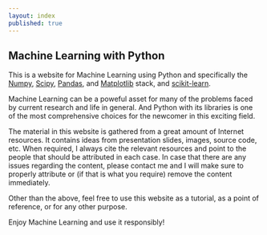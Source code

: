 ```yaml
---
layout: index
published: true
---
```


## Machine Learning with Python

This is a website for Machine Learning using Python and specifically the
<a target="_blank" href="http://www.numpy.org/">Numpy</a>,
<a target="_blank" href="https://www.scipy.org/">Scipy</a>,
<a target="_blank" href="https://pandas.pydata.org/">Pandas</a>, and
<a target="_blank" href="https://matplotlib.org/">Matplotlib</a> stack, and
<a target="_blank" href="http://scikit-learn.org/">scikit-learn</a>.

Machine Learning can be a poweful asset for many of the problems faced by
current research and life in general. And Python with its libraries is one
of the most comprehensive choices for the newcomer in this exciting field.

The material in this website is gathered from a great amount of Internet resources.
It contains ideas from presentation slides, images, source code, etc.
When required, I always cite the relevant resources and point to the people that
should be attributed in each case.
In case that there are any issues regarding the content, please contact me and I
will make sure to properly attribute or (if that is what you require) remove the
content immediately.

Other than the above, feel free to use this website as a tutorial, as a point of
reference, or for any other purpose.

Enjoy Machine Learning and use it responsibly!
